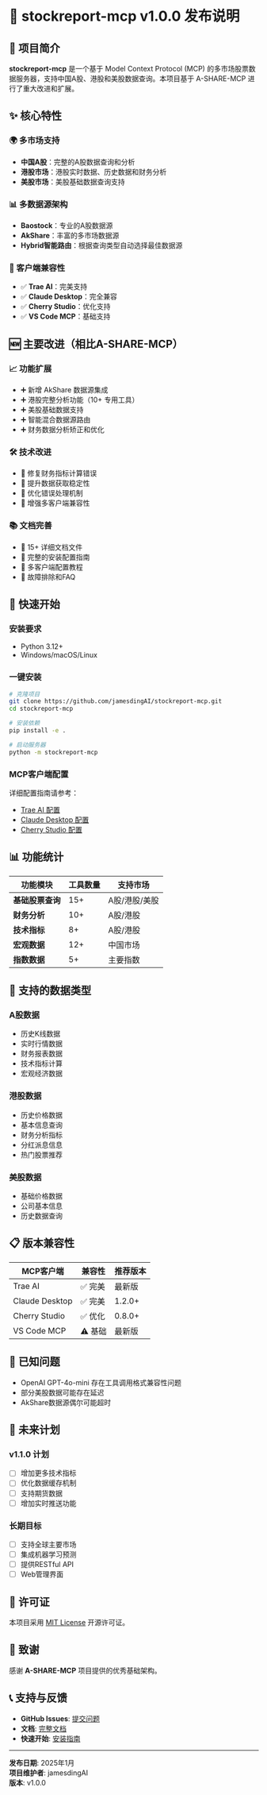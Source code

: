 # 🚀 stockreport-mcp v1.0.0 发布说明

## 📖 项目简介

**stockreport-mcp** 是一个基于 Model Context Protocol (MCP) 的多市场股票数据服务器，支持中国A股、港股和美股数据查询。本项目基于 A-SHARE-MCP 进行了重大改进和扩展。

## ✨ 核心特性

### 🌍 多市场支持
- **中国A股**：完整的A股数据查询和分析
- **港股市场**：港股实时数据、历史数据和财务分析
- **美股市场**：美股基础数据查询支持

### 📊 多数据源架构
- **Baostock**：专业的A股数据源
- **AkShare**：丰富的多市场数据源
- **Hybrid智能路由**：根据查询类型自动选择最佳数据源

### 🔧 客户端兼容性
- ✅ **Trae AI**：完美支持
- ✅ **Claude Desktop**：完全兼容
- ✅ **Cherry Studio**：优化支持
- ✅ **VS Code MCP**：基础支持

## 🆕 主要改进（相比A-SHARE-MCP）

### 📈 功能扩展
- ➕ 新增 AkShare 数据源集成
- ➕ 港股完整分析功能（10+ 专用工具）
- ➕ 美股基础数据支持
- ➕ 智能混合数据源路由
- ➕ 财务数据分析矫正和优化

### 🛠️ 技术改进
- 🔧 修复财务指标计算错误
- 🔧 提升数据获取稳定性
- 🔧 优化错误处理机制
- 🔧 增强多客户端兼容性

### 📚 文档完善
- 📖 15+ 详细文档文件
- 📖 完整的安装配置指南
- 📖 多客户端配置教程
- 📖 故障排除和FAQ

## 🚀 快速开始

### 安装要求
- Python 3.12+
- Windows/macOS/Linux

### 一键安装
```bash
# 克隆项目
git clone https://github.com/jamesdingAI/stockreport-mcp.git
cd stockreport-mcp

# 安装依赖
pip install -e .

# 启动服务器
python -m stockreport-mcp
```

### MCP客户端配置
详细配置指南请参考：
- [Trae AI 配置](./TRAE_SETUP.md)
- [Claude Desktop 配置](./STARTUP_GUIDE.md)
- [Cherry Studio 配置](./CHERRY_STUDIO_GUIDE.md)

## 📊 功能统计

| 功能模块 | 工具数量 | 支持市场 |
|---------|---------|----------|
| **基础股票查询** | 15+ | A股/港股/美股 |
| **财务分析** | 10+ | A股/港股 |
| **技术指标** | 8+ | A股/港股 |
| **宏观数据** | 12+ | 中国市场 |
| **指数数据** | 5+ | 主要指数 |

## 🔧 支持的数据类型

### A股数据
- 历史K线数据
- 实时行情数据
- 财务报表数据
- 技术指标计算
- 宏观经济数据

### 港股数据
- 历史价格数据
- 基本信息查询
- 财务分析指标
- 分红派息信息
- 热门股票推荐

### 美股数据
- 基础价格数据
- 公司基本信息
- 历史数据查询

## 📋 版本兼容性

| MCP客户端 | 兼容性 | 推荐版本 |
|-----------|--------|----------|
| Trae AI | ✅ 完美 | 最新版 |
| Claude Desktop | ✅ 完美 | 1.2.0+ |
| Cherry Studio | ✅ 优化 | 0.8.0+ |
| VS Code MCP | ⚠️ 基础 | 最新版 |

## 🐛 已知问题

- OpenAI GPT-4o-mini 存在工具调用格式兼容性问题
- 部分美股数据可能存在延迟
- AkShare数据源偶尔可能超时

## 🔮 未来计划

### v1.1.0 计划
- [ ] 增加更多技术指标
- [ ] 优化数据缓存机制
- [ ] 支持期货数据
- [ ] 增加实时推送功能

### 长期目标
- [ ] 支持全球主要市场
- [ ] 集成机器学习预测
- [ ] 提供RESTful API
- [ ] Web管理界面

## 📄 许可证

本项目采用 [MIT License](./LICENSE) 开源许可证。

## 🙏 致谢

感谢 **A-SHARE-MCP** 项目提供的优秀基础架构。

## 📞 支持与反馈

- **GitHub Issues**: [提交问题](https://github.com/jamesdingAI/stockreport-mcp/issues)
- **文档**: [完整文档](./DOCUMENTATION_INDEX.md)
- **快速开始**: [安装指南](./STARTUP_GUIDE.md)

---

**发布日期**: 2025年1月  
**项目维护者**: jamesdingAI  
**版本**: v1.0.0
